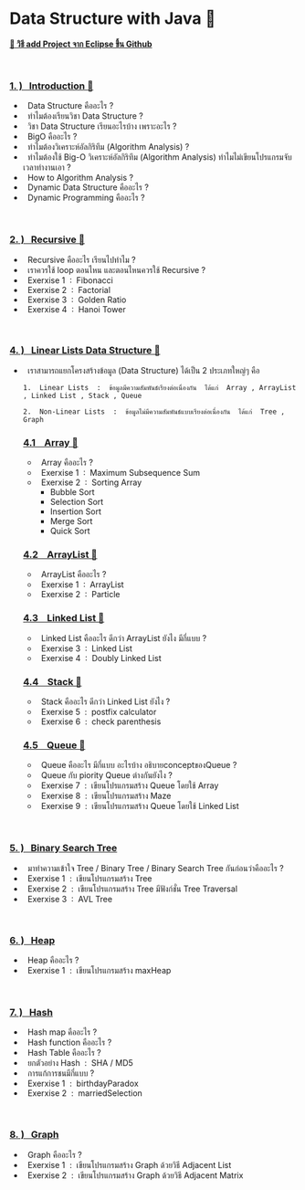 
# Data Structure with Java 🚀

[**🔗 วิธี add Project จาก Eclipse ขึ้น Github**](https://github.com/Arisa-Kaewsuan/Datastructure_Java/blob/main/Usegit.md)

<br/>

### [1.&nbsp;) &nbsp;&nbsp;Introduction 🔗](https://github.com/Arisa-Kaewsuan/Datastructure_Java/blob/main/Introduction.md)
 - &nbsp; Data Structure คืออะไร ? 
 - &nbsp; ทำไมต้องเรียนวิชา Data Structure ?
 - &nbsp; วิชา Data Structure เรียนอะไรบ้าง เพราะอะไร ?
 - &nbsp; BigO คืออะไร ?
 - &nbsp; ทำไมต้องวิเคราะห์อัลกิริทึม (Algorithm Analysis) ?
 - &nbsp; ทำไมต้องใช้ Big-O วิเคราะห์อัลกิริทึม (Algorithm Analysis) ทำไมไม่เขียนโปรแกรมจับเวลาทำงานเอา ?
 - &nbsp; How to Algorithm Analysis ?
 - &nbsp; Dynamic Data Structure คืออะไร ?
 - &nbsp; Dynamic Programming คืออะไร ?
<br/>

### [2.&nbsp;) &nbsp;&nbsp;Recursive 🔗](https://github.com/Arisa-Kaewsuan/Datastructure_Java/blob/main/Recursive.md)
 - &nbsp; Recursive คืออะไร เรียนไปทำไม ?
 - &nbsp; เราควรใช้ loop ตอนไหน และตอนไหนควรใช้ Recursive ?
 - &nbsp; Exerxise 1 &nbsp;:&nbsp; Fibonacci
 - &nbsp; Exerxise 2 &nbsp;:&nbsp; Factorial
 - &nbsp; Exerxise 3 &nbsp;:&nbsp; Golden Ratio
 - &nbsp; Exerxise 4 &nbsp;:&nbsp; Hanoi Tower
 <br/>

### [4.&nbsp;) &nbsp;&nbsp;Linear Lists Data Structure 🔗](http://blog.bru.ac.th/wp-content/uploads/bp-attachments/70550/1_Intro_revised.pdf)
 - &nbsp; เราสามารถแยกโครงสร้างข้อมูล (Data Structure) ได้เป็น 2 ประเภทใหญ่ๆ คือ

       1.  Linear Lists  :  ข้อมูลมีความสัมพันธ์เรียงต่อเนื่องกัน  ได้แก่  Array , ArrayList , Linked List , Stack , Queue
   
       2.  Non-Linear Lists  :  ข้อมูลไม่มีความสัมพันธ์แบบเรียงต่อเนื่องกัน  ได้แก่  Tree , Graph

     ### [4.1 &nbsp;&nbsp; Array 🔗](https://github.com/Arisa-Kaewsuan/Datastructure_Java/blob/main/Array.md)
      - &nbsp; Array คืออะไร ?
      - &nbsp; Exerxise 1 &nbsp;:&nbsp; Maximum Subsequence Sum
      - &nbsp; Exerxise 2 &nbsp;:&nbsp; Sorting Array
           - Bubble Sort
           - Selection Sort
           - Insertion Sort
           - Merge Sort
           - Quick Sort

     ### [4.2 &nbsp;&nbsp; ArrayList 🔗](https://github.com/Arisa-Kaewsuan/Datastructure_Java/blob/main/Array.md)
      - &nbsp; ArrayList คืออะไร ?
      - &nbsp; Exerxise 1 &nbsp;:&nbsp; ArrayList
      - &nbsp; Exerxise 2 &nbsp;:&nbsp; Particle

     ### [4.3 &nbsp;&nbsp; Linked List 🔗](https://github.com/Arisa-Kaewsuan/Datastructure_Java/blob/main/Array.md)
      - &nbsp; Linked List คืออะไร ดีกว่า ArrayList ยังไง มีกี่แบบ ?
      - &nbsp; Exerxise 3 &nbsp;:&nbsp; Linked List
      - &nbsp; Exerxise 4 &nbsp;:&nbsp; Doubly Linked List

     ### [4.4 &nbsp;&nbsp; Stack 🔗](https://github.com/Arisa-Kaewsuan/Datastructure_Java/blob/main/Array.md)
      - &nbsp; Stack คืออะไร ดีกว่า Linked List ยังไง ?
      - &nbsp; Exerxise 5 &nbsp;:&nbsp; postfix calculator
      - &nbsp; Exerxise 6 &nbsp;:&nbsp; check parenthesis

     ### [4.5 &nbsp;&nbsp; Queue 🔗](https://github.com/Arisa-Kaewsuan/Datastructure_Java/blob/main/Array.md)
      - &nbsp; Queue คืออะไร มีกี่แบบ อะไรบ้าง  อธิบายconceptของQueue ?
      - &nbsp; Queue กับ piority Queue ต่างกันยังไง ?
      - &nbsp; Exerxise 7 &nbsp;:&nbsp; เขียนโปรแกรมสร้าง Queue โดยใช้ Array
      - &nbsp; Exerxise 8 &nbsp;:&nbsp; เขียนโปรแกรมสร้าง Maze 
      - &nbsp; Exerxise 9 &nbsp;:&nbsp; เขียนโปรแกรมสร้าง Queue โดยใช้ Linked List
  <br/>

### [5.&nbsp;) &nbsp;&nbsp;Binary Search Tree](https://github.com/Arisa-Kaewsuan/Datastructure_Java/blob/main/Introduction.md)
 - &nbsp; มาทำความเข้าใจ  Tree / Binary Tree / Binary Search Tree กันก่อนว่าคืออะไร ? 
 - &nbsp; Exerxise 1 &nbsp;:&nbsp; เขียนโปรแกรมสร้าง Tree
 - &nbsp; Exerxise 2 &nbsp;:&nbsp; เขียนโปรแกรมสร้าง Tree มีฟังก์ชั่น Tree Traversal
 - &nbsp; Exerxise 3 &nbsp;:&nbsp; AVL Tree
 <br/>

### [6.&nbsp;) &nbsp;&nbsp;Heap](https://github.com/Arisa-Kaewsuan/Datastructure_Java/blob/main/Introduction.md)
 - &nbsp; Heap คืออะไร ?
 - &nbsp; Exerxise 1 &nbsp;:&nbsp; เขียนโปรแกรมสร้าง maxHeap
 <br/>

 ### [7.&nbsp;) &nbsp;&nbsp;Hash](https://github.com/Arisa-Kaewsuan/Datastructure_Java/blob/main/Introduction.md)
 - &nbsp; Hash map คืออะไร ?
 - &nbsp; Hash function คืออะไร ?
 - &nbsp; Hash Table คืออะไร ?
 - &nbsp; ยกตัวอย่าง Hash &nbsp;:&nbsp; SHA / MD5
 - &nbsp; การแก้การชนมีกี่แบบ ?
 - &nbsp; Exerxise 1 &nbsp;:&nbsp; birthdayParadox
 - &nbsp; Exerxise 2 &nbsp;:&nbsp; marriedSelection
 <br/>

 ### [8.&nbsp;) &nbsp;&nbsp;Graph](https://github.com/Arisa-Kaewsuan/Datastructure_Java/blob/main/Introduction.md)
 - &nbsp; Graph คืออะไร ?
 - &nbsp; Exerxise 1 &nbsp;:&nbsp; เขียนโปรแกรมสร้าง Graph ด้วยวิธี Adjacent List
 - &nbsp; Exerxise 2 &nbsp;:&nbsp; เขียนโปรแกรมสร้าง Graph ด้วยวิธี Adjacent Matrix


